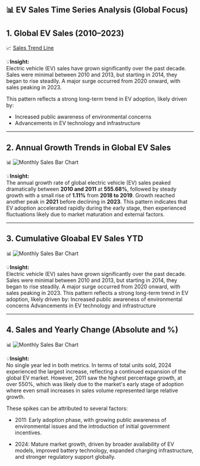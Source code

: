 ## 📊 EV Sales Time Series Analysis (Global Focus)

## 1. Global EV Sales (2010–2023)

📈 [Sales Trend Line](https://github.com/marcusasar/ev-sales-time-series-analysis/tree/875a70f1ebc647009ce68d86a62dfa99c3e2d584/images/question1/Sales%20Trend%20Line)

💡**Insight:**  
Electric vehicle (EV) sales have grown significantly over the past decade. Sales were minimal between 2010 and 2013, but starting in 2014, they began to rise steadily. A major surge occurred from 2020 onward, with sales peaking in 2023.

This pattern reflects a strong long-term trend in EV adoption, likely driven by:

- Increased public awareness of environmental concerns
- Advancements in EV technology and infrastructure

---

## 2. Annual Growth Trends in Global EV Sales

📊 ![Monthly Sales Bar Chart](charts/monthly-sales-bars.png)

💡**Insight:**  
The annual growth rate of global electric vehicle (EV) sales peaked dramatically between **2010 and 2011** at **555.68%**, followed by steady growth with a small rise of **1.11%** from **2018 to 2019**. Growth reached another peak in **2021** before declining in **2023**.
This pattern indicates that EV adoption accelerated rapidly during the early stage, then experienced fluctuations likely due to market maturation and external factors.

---

## 3. Cumulative Gloabal EV Sales YTD

📊 ![Monthly Sales Bar Chart](charts/monthly-sales-bars.png)

💡**Insight:**  
Electric vehicle (EV) sales have grown significantly over the past decade. Sales were minimal between 2010 and 2013, but starting in 2014, they began to rise steadily. A major surge occurred from 2020 onward, with sales peaking in 2023.
This pattern reflects a strong long-term trend in EV adoption, likely driven by:
Increased public awareness of environmental concerns
Advancements in EV technology and infrastructure

---

## 4. Sales and Yearly Change (Absolute and %)

📊 ![Monthly Sales Bar Chart](charts/monthly-sales-bars.png)

💡**Insight:**  
No single year led in both metrics. In terms of total units sold, 2024 experienced the largest increase, reflecting a continued expansion of the global EV market. However, 2011 saw the highest percentage growth, at over 550%, which was likely due to the market's early stage of adoption where even small increases in sales volume represented large relative growth.

These spikes can be attributed to several factors:

- 2011: Early adoption phase, with growing public awareness of environmental issues and the introduction of initial government incentives.

- 2024: Mature market growth, driven by broader availability of EV models, improved battery technology, expanded charging infrastructure, and stronger regulatory support globally.
